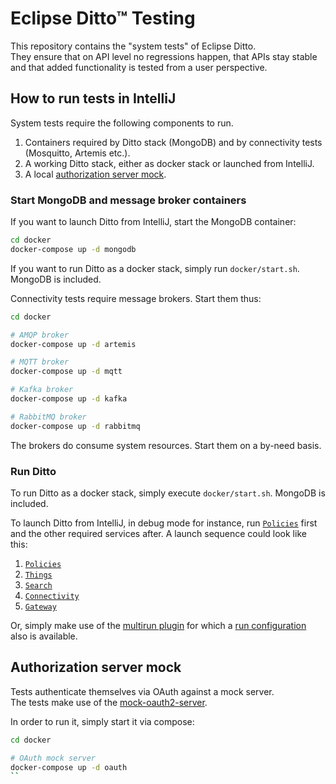 # Eclipse Ditto™ Testing

This repository contains the "system tests" of Eclipse Ditto.  
They ensure that on API level no regressions happen, that APIs stay stable and that added functionality is tested 
from a user perspective.

## How to run tests in IntelliJ

System tests require the following components to run.
1. Containers required by Ditto stack (MongoDB) and by connectivity tests (Mosquitto, Artemis etc.).
2. A working Ditto stack, either as docker stack or launched from IntelliJ.
3. A local [authorization server mock](#authorization-server-mock).

### Start MongoDB and message broker containers

If you want to launch Ditto from IntelliJ, start the MongoDB container:
```bash
cd docker
docker-compose up -d mongodb
```
If you want to run Ditto as a docker stack, simply run `docker/start.sh`. MongoDB is included.

Connectivity tests require message brokers. Start them thus:
```bash
cd docker

# AMQP broker
docker-compose up -d artemis

# MQTT broker
docker-compose up -d mqtt

# Kafka broker
docker-compose up -d kafka

# RabbitMQ broker
docker-compose up -d rabbitmq
```
The brokers do consume system resources. Start them on a by-need basis.

### Run Ditto

To run Ditto as a docker stack, simply execute `docker/start.sh`. MongoDB is included.

To launch Ditto from IntelliJ, in debug mode for instance, run 
[`Policies`](intelliJRunConfigurations/Policies%20for%20test.run.xml) first and the other required
services after. A launch sequence could look like this:
1. [`Policies`](intelliJRunConfigurations/Policies%20for%20test.run.xml)
2. [`Things`](intelliJRunConfigurations/Things%20for%20test.run.xml)
3. [`Search`](intelliJRunConfigurations/ThingsSearch%20for%20test.run.xml)
4. [`Connectivity`](intelliJRunConfigurations/Connectivity%20for%20test.run.xml)
5. [`Gateway`](intelliJRunConfigurations/Gateway%20for%20test.run.xml)

Or, simply make use of the [multirun plugin](https://plugins.jetbrains.com/plugin/7248-multirun) for which a 
[run configuration](intelliJRunConfigurations/Ditto4test.run.xml) also is available.

## Authorization server mock

Tests authenticate themselves via OAuth against a mock server.  
The tests make use of the [mock-oauth2-server](https://github.com/navikt/mock-oauth2-server).

In order to run it, simply start it via compose:
```bash
cd docker

# OAuth mock server
docker-compose up -d oauth
``
